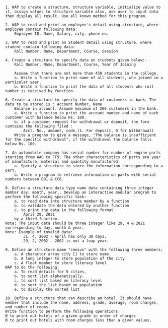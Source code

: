 
	1. WAP to create a structure, structure variable, initialize value to it, assign values to structure variable also, ask user to input data then display all result. Use all known method for this program.
	
	2. WAP to read and print an employee's detail using structure, where employee contain following data:
		Employee ID, Name, Salary, city, phone no.
	
	3. WAP to read and print an Student detail using structure, where student contain following data:
		Roll Number, Name, Department, Course, Session
		
	4. Create a structure to specify data on students given below:-
		Roll Number, Name, Department, Course, Year Of Joining
	
        Assume that there are not more than 450 students in the college.
		a. Write a function to print name of all students, who joined in a particular year.
		b. Write a function to print the data of all students who roll number is received by function.

	6. Create a structure to specify the data of customers in bank. The data to be stored is : Account Number, Name        
        Balance in account. Assume maximum of 200 customers in the bank.
		a. Write a function to print the account number and name of each customer with balance below Rs. 100.
		b. if a customer request for withdrawal or deposit, the form contains the following filed :
			Acct. No., amount, code,(1. For deposit, 0 for Withdrawal)
		Write a program to give a message, "The balance is insufficient for the specific withdrawal", if the withdrawal the balance falls below Rs. 100.
	
	7. An automobile company has serial number for number of engine parts starting from AA0 to FF9. The other characteristics of parts are year of manufacture, material and quantity manufactured.
		a. Specify a structure to store the information corresponding to a part.
		b. Write a program to retrieve information on parts with serial numbers between BB1 & CC6.
	
	8. Define a structure data type name data containing three integer member day, month, year,. Develop an interactive modular program to perform the following specific task:
		a. to read data into structure member by a function
		b. to validate the data entered by another function
		c. to print the data in the following format
			April 29, 2021
		by a third function.
	Note: The input data should be three integer like 29, 4 & 2021 corresponding to day, month & year.
	Note: Example of invalid data: 
			31, 4, 2002 - April has only 30 days.
			29, 2, 2002 - 2002 is not a leap year.
	
	9. Define an structure name "census" with the following three members:
		a. A character array city [] to store name.
		b. A long integer to store population of the city
		c. A float member to store literacy level 
	WAP to do the following:
		a. To read details for 5 cities,
		b. to sort list alphabetically.
		c. to sort list based on literacy level
		d. to sort the list based on population
		e. to display the sorted list
		
	10. Define a structure that can describe an hotel. It should have member that include the name, address, grade, average, room charges, and number of rooms.
	Write function to perform the following operations:
	Ø to print out hotels of a given grade in order of charges
	Ø to print out hotels with room charges less than a given values.
